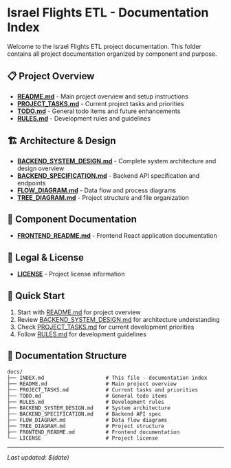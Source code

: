 # Israel Flights ETL - Documentation Index

Welcome to the Israel Flights ETL project documentation. This folder contains all project documentation organized by component and purpose.

## 📋 Project Overview
- **[README.md](README.md)** - Main project overview and setup instructions
- **[PROJECT_TASKS.md](PROJECT_TASKS.md)** - Current project tasks and priorities
- **[TODO.md](TODO.md)** - General todo items and future enhancements
- **[RULES.md](RULES.md)** - Development rules and guidelines

## 🏗️ Architecture & Design
- **[BACKEND_SYSTEM_DESIGN.md](BACKEND_SYSTEM_DESIGN.md)** - Complete system architecture and design overview
- **[BACKEND_SPECIFICATION.md](BACKEND_SPECIFICATION.md)** - Backend API specification and endpoints
- **[FLOW_DIAGRAM.md](FLOW_DIAGRAM.md)** - Data flow and process diagrams
- **[TREE_DIAGRAM.md](TREE_DIAGRAM.md)** - Project structure and file organization

## 🎯 Component Documentation
- **[FRONTEND_README.md](FRONTEND_README.md)** - Frontend React application documentation

## 📄 Legal & License
- **[LICENSE](LICENSE)** - Project license information

## 🚀 Quick Start
1. Start with [README.md](README.md) for project overview
2. Review [BACKEND_SYSTEM_DESIGN.md](BACKEND_SYSTEM_DESIGN.md) for architecture understanding
3. Check [PROJECT_TASKS.md](PROJECT_TASKS.md) for current development priorities
4. Follow [RULES.md](RULES.md) for development guidelines

## 📁 Documentation Structure
```
docs/
├── INDEX.md                    # This file - documentation index
├── README.md                   # Main project overview
├── PROJECT_TASKS.md            # Current tasks and priorities
├── TODO.md                     # General todo items
├── RULES.md                    # Development rules
├── BACKEND_SYSTEM_DESIGN.md    # System architecture
├── BACKEND_SPECIFICATION.md    # Backend API spec
├── FLOW_DIAGRAM.md             # Data flow diagrams
├── TREE_DIAGRAM.md             # Project structure
├── FRONTEND_README.md          # Frontend documentation
└── LICENSE                     # Project license
```

---
*Last updated: $(date)*
